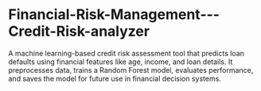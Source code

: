 # Financial-Risk-Management---Credit-Risk-analyzer
A machine learning-based credit risk assessment tool that predicts loan defaults using financial features like age, income, and loan details. It preprocesses data, trains a Random Forest model, evaluates performance, and saves the model for future use in financial decision systems.
